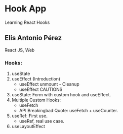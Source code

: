 # Hook App

Learning React Hooks

## Elis Antonio Pérez

React JS, Web

### Hooks:

1. useState
2. useEffect (Introduction)
   - useEffect unmount - Cleanup
   - useEffect CAUTIONS
3. useState: Form with custom hook and useEffect.
4. Multiple Custom Hooks:
   - useFetch
   - API Breakingbad Quote: useFetch + useCounter.
5. useRef: First use.
   - useRef, real use case.
6. useLayoutEffect
